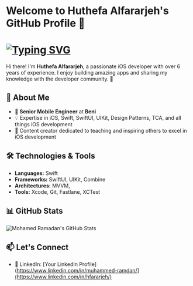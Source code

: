 # Welcome to Huthefa Alfararjeh's GitHub Profile 👋
# <a href="#"><img src="https://readme-typing-svg.herokuapp.com?font=Fira+Code&size=35&duration=2000&pause=500&color=F75C7E&background=FFFFFF00&width=435&lines=Mohamed+Ramadan;Senior+iOS+Engineer;SwiftUI+Expert" alt="Typing SVG"></a>

Hi there! I'm **Huthefa Alfararjeh**, a passionate iOS developer with over 6 years of experience. I enjoy building amazing apps and sharing my knowledge with the developer community. 🚀

## 🌟 About Me
- 💼 **Senior Mobile Engineer** at **Beni**
- 💡 Expertise in iOS, Swift, SwiftUI, UIKit, Design Patterns, TCA, and all things iOS development
- 🎥 Content creator dedicated to teaching and inspiring others to excel in iOS development

## 🛠️ Technologies & Tools
- **Languages:** Swift
- **Frameworks:** SwiftUI, UIKit, Combine
- **Architectures:** MVVM,
- **Tools:** Xcode, Git, Fastlane, XCTest

## 📊 GitHub Stats
![Mohamed Ramadan's GitHub Stats](https://github-readme-stats.vercel.app/api?abu-hasan98=ibnramadan&show_icons=true&theme=radical)

## 📫 Let's Connect
- 💼 LinkedIn: [Your LinkedIn Profile](https://www.linkedin.com/in/muhammed-ramdan/](https://www.linkedin.com/in/hfararjeh/)
